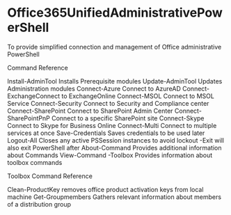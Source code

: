 # Office365UnifiedAdministrativePowerShell
To provide simplified connection and management of Office administrative PowerShell


Command Reference

Install-AdminTool Installs Prerequisite modules
Update-AdminTool Updates Administration modules
Connect-Azure Connect to AzureAD
Connect-ExchangeConnect to ExchangeOnline
Connect-MSOL Connect to MSOL Service
Connect-Security Connect to Security and Compliance center
Connect-SharePoint Connect to SharePoint Admin Center
Connect-SharePointPnP  Connect to a specific SharePoint site
Connect-Skype Connect to Skype for Business Online
Connect-Multi Connect to multiple services at once
Save-Credentials Saves credentials to be used later
Logout-All Closes any active PSSession instances to avoid lockout -Exit will also exit PowerShell after
About-Command Provides additional information about Commands
View-Command -Toolbox Provides information about toolbox commands

Toolbox Command Reference

Clean-ProductKey removes office product activation keys from local machine
Get-Groupmembers Gathers relevant information about members of a distribution group 
